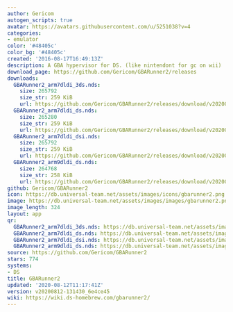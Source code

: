 ```yaml
---
author: Gericom
autogen_scripts: true
avatar: https://avatars.githubusercontent.com/u/5251038?v=4
categories:
- emulator
color: '#48405c'
color_bg: '#48405c'
created: '2016-08-17T16:49:13Z'
description: A GBA hypervisor for DS. (like nintendont for gc on wii)
download_page: https://github.com/Gericom/GBARunner2/releases
downloads:
  GBARunner2_arm7dldi_3ds.nds:
    size: 265792
    size_str: 259 KiB
    url: https://github.com/Gericom/GBARunner2/releases/download/v20200812-131430_6e4ce45/GBARunner2_arm7dldi_3ds.nds
  GBARunner2_arm7dldi_ds.nds:
    size: 265280
    size_str: 259 KiB
    url: https://github.com/Gericom/GBARunner2/releases/download/v20200812-131430_6e4ce45/GBARunner2_arm7dldi_ds.nds
  GBARunner2_arm7dldi_dsi.nds:
    size: 265792
    size_str: 259 KiB
    url: https://github.com/Gericom/GBARunner2/releases/download/v20200812-131430_6e4ce45/GBARunner2_arm7dldi_dsi.nds
  GBARunner2_arm9dldi_ds.nds:
    size: 264768
    size_str: 258 KiB
    url: https://github.com/Gericom/GBARunner2/releases/download/v20200812-131430_6e4ce45/GBARunner2_arm9dldi_ds.nds
github: Gericom/GBARunner2
icon: https://db.universal-team.net/assets/images/icons/gbarunner2.png
image: https://db.universal-team.net/assets/images/images/gbarunner2.png
image_length: 324
layout: app
qr:
  GBARunner2_arm7dldi_3ds.nds: https://db.universal-team.net/assets/images/qr/gbarunner2_arm7dldi_3ds-nds.png
  GBARunner2_arm7dldi_ds.nds: https://db.universal-team.net/assets/images/qr/gbarunner2_arm7dldi_ds-nds.png
  GBARunner2_arm7dldi_dsi.nds: https://db.universal-team.net/assets/images/qr/gbarunner2_arm7dldi_dsi-nds.png
  GBARunner2_arm9dldi_ds.nds: https://db.universal-team.net/assets/images/qr/gbarunner2_arm9dldi_ds-nds.png
source: https://github.com/Gericom/GBARunner2
stars: 774
systems:
- DS
title: GBARunner2
updated: '2020-08-12T11:17:41Z'
version: v20200812-131430_6e4ce45
wiki: https://wiki.ds-homebrew.com/gbarunner2/
---
```

